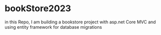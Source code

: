 # bookStore2023
in this Repo, I am building a bookstore project with asp.net Core MVC and using entity framework for database migrations
